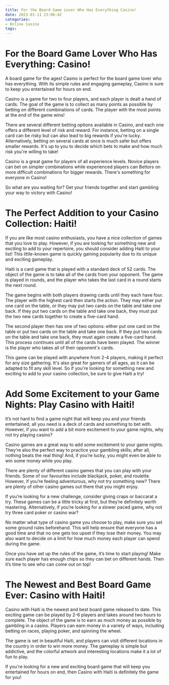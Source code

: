 ```yaml
---
title: For the Board Game Lover Who Has Everything Casino!
date: 2023-01-11 23:06:42
categories:
- Online Casino
tags:
---
```



#  For the Board Game Lover Who Has Everything: Casino!

A board game for the ages! Casino is perfect for the board game lover who has everything. With its simple rules and engaging gameplay, Casino is sure to keep you entertained for hours on end.

Casino is a game for two to four players, and each player is dealt a hand of cards. The goal of the game is to collect as many points as possible by betting on different combinations of cards. The player with the most points at the end of the game wins!

There are several different betting options available in Casino, and each one offers a different level of risk and reward. For instance, betting on a single card can be risky but can also lead to big rewards if you're lucky. Alternatively, betting on several cards at once is much safer but offers smaller rewards. It's up to you to decide which bets to make and how much risk you're willing to take!

Casino is a great game for players of all experience levels. Novice players can bet on simpler combinations while experienced players can Bettors on more difficult combinations for bigger rewards. There's something for everyone in Casino!

So what are you waiting for? Get your friends together and start gambling your way to victory with Casino!

#  The Perfect Addition to your Casino Collection: Haiti!

If you are like most casino enthusiasts, you have a nice collection of games that you love to play. However, if you are looking for something new and exciting to add to your repertoire, you should consider adding Haiti to your list! This little-known game is quickly gaining popularity due to its unique and exciting gameplay.

Haiti is a card game that is played with a standard deck of 52 cards. The object of the game is to take all of the cards from your opponent. The game is played in rounds, and the player who takes the last card in a round starts the next round.

The game begins with both players drawing cards until they each have four. The player with the highest card then starts the action. They may either put one card on the table, or they may put two cards on the table and take one back. If they put two cards on the table and take one back, they must put the two new cards together to create a five-card hand.

The second player then has one of two options: either put one card on the table or put two cards on the table and take one back. If they put two cards on the table and take one back, they must again create a five-card hand. This process continues until all of the cards have been played. The winner is the player who takes all of their opponent's cards.

This game can be played with anywhere from 2-4 players, making it perfect for any size gathering. It's also great for gamers of all ages, as it can be adapted to fit any skill level. So if you're looking for something new and exciting to add to your casino collection, be sure to give Haiti a try!

#  Add Some Excitement to your Game Nights: Play Casino with Haiti!

It’s not hard to find a game night that will keep you and your friends entertained; all you need is a deck of cards and something to bet with. However, if you want to add a bit more excitement to your game nights, why not try playing casino?

Casino games are a great way to add some excitement to your game nights. They’re also the perfect way to practice your gambling skills; after all, nothing beats the real thing! And, if you’re lucky, you might even be able to win some money while you play.

There are plenty of different casino games that you can play with your friends. Some of our favourites include blackjack, poker, and roulette. However, if you’re feeling adventurous, why not try something new? There are plenty of other casino games out there that you might enjoy.

If you’re looking for a new challenge, consider giving craps or baccarat a try. These games can be a little tricky at first, but they’re definitely worth mastering. Alternatively, if you’re looking for a slower paced game, why not try three card poker or casino war?

No matter what type of casino game you choose to play, make sure you set some ground rules beforehand. This will help ensure that everyone has a good time and that no one gets too upset if they lose their money. You may also want to decide on a limit for how much money each player can spend during the game.

Once you have set up the rules of the game, it’s time to start playing! Make sure each player has enough chips so they can bet on different hands. Then it’s time to see who can come out on top!

#  The Newest and Best Board Game Ever: Casino with Haiti!

Casino with Haiti is the newest and best board game released to date. This exciting game can be played by 2-6 players and takes around two hours to complete. The object of the game is to earn as much money as possible by gambling in a casino. Players can earn money in a variety of ways, including betting on races, playing poker, and spinning the wheel.

The game is set in beautiful Haiti, and players can visit different locations in the country in order to win more money. The gameplay is simple but addictive, and the colorful artwork and interesting locations make it a lot of fun to play.

If you're looking for a new and exciting board game that will keep you entertained for hours on end, then Casino with Haiti is definitely the game for you!